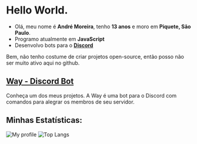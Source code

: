 # Hello World.


* Olá, meu nome é **André Moreira**, tenho **13 anos** e moro em **Piquete, São Paulo**.
* Programo atualmente em **JavaScript**
* Desenvolvo bots para o **[Discord](https://discord.com)**

Bem, não tenho costume de criar projetos open-source, então posso não ser muito ativo aqui no github.


## [Way -  Discord Bot](https://waydiscordbot.ga)

Conheça um dos meus projetos. A Way é uma bot para o Discord com comandos para alegrar os membros de seu servidor.

## Minhas Estatísticas:

![My profile](https://github-readme-stats.vercel.app/api?username=eiandremoreira&show_icons=true&theme=radical)
![Top Langs](https://github-readme-stats.vercel.app/api/top-langs/?username=eiandremoreira&layout=compact&theme=radical)
